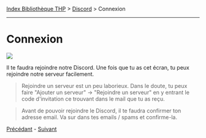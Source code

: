 [Index Bibliothèque THP](https://github.com/TheHackingProject/bibliotheque-THP) > [Discord](https://github.com/TheHackingProject/bibliotheque-THP/blob/master/sommaires/discord.md) > Connexion

___

# Connexion

![](https://i.imgur.com/QBWigvE.png)

Il te faudra rejoindre notre Discord. Une fois que tu as cet écran, tu peux rejoindre notre serveur facilement.

>Rejoindre un serveur est un peu laborieux. Dans le doute, tu peux faire "Ajouter un serveur" -> "Rejoindre un serveur" en y entrant le code d'invitation ce trouvant dans le mail que tu as reçu.

>Avant de pouvoir rejoindre le Discord, il te faudra confirmer ton adresse email. Va sur dans tes emails / spams et confirme-la.


[Précédant](https://github.com/TheHackingProject/bibliotheque-THP/blob/master/discord/email.md) - [Suivant](https://github.com/TheHackingProject/bibliotheque-THP/blob/master/discord/telecharger_discord.md)